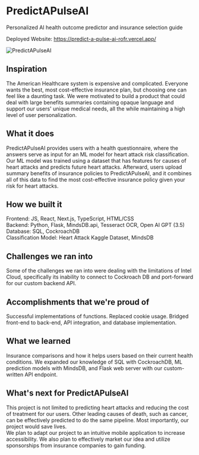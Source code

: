 # PredictAPulseAI

Personalized AI health outcome predictor and insurance selection guide

Deployed Website: https://predict-a-pulse-ai-rofr.vercel.app/

![PredictAPulseAI](https://github.com/themeghamind/PredictAPulseAI/assets/57195399/ec00b035-95b1-410a-a5c7-0d3e997e47ad)


## Inspiration
The American Healthcare system is expensive and complicated. Everyone wants the best, most cost-effective insurance plan, but choosing one can feel like a daunting task. We were motivated to build a product that could deal with large benefits summaries containing opaque language and support our users' unique medical needs, all the while maintaining a high level of user personalization.

## What it does
PredictAPulseAI provides users with a health questionnaire, where the answers serve as input for an ML model for heart attack risk classification. Our ML model was trained using a dataset that has features for causes of heart attacks and predicts future heart attacks. Afterward, users upload summary benefits of insurance policies to PredictAPulseAI, and it combines all of this data to find the most cost-effective insurance policy given your risk for heart attacks.

## How we built it
Frontend: JS, React, Next.js, TypeScript, HTML/CSS  
Backend: Python, Flask, MindsDB.api, Tesseract OCR, Open AI GPT (3.5)  
Database: SQL, CockroachDB  
Classification Model: Heart Attack Kaggle Dataset, MindsDB

## Challenges we ran into
Some of the challenges we ran into were dealing with the limitations of Intel Cloud, specifically its inability to connect to Cockroach DB and port-forward for our custom backend API.

## Accomplishments that we're proud of
Successful implementations of functions. Replaced cookie usage.
Bridged front-end to back-end, API integration, and database implementation.

## What we learned
Insurance comparisons and how it helps users based on their current health conditions. We expanded our knowledge of SQL with CockroachDB, ML prediction models with MindsDB, and Flask web server with our custom-written API endpoint.

## What's next for PredictAPulseAI
This project is not limited to predicting heart attacks and reducing the cost of treatment for our users. Other leading causes of death, such as cancer, can be effectively predicted to do the same pipeline. Most importantly, our project would save lives.  
We plan to adapt our project to an intuitive mobile application to increase accessibility. We also plan to effectively market our idea and utilize sponsorships from insurance companies to gain funding.
